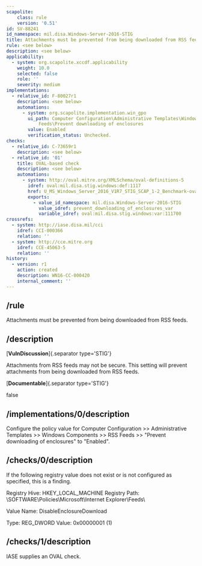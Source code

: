 ```yaml
---
scapolite:
    class: rule
    version: '0.51'
id: SV-88241
id_namespace: mil.disa.Windows-Server-2016-STIG
title: Attachments must be prevented from being downloaded from RSS feeds.
rule: <see below>
description: <see below>
applicability:
  - system: org.scapolite.xccdf.applicability
    weight: 10.0
    selected: false
    role: ''
    severity: medium
implementations:
  - relative_id: F-80027r1
    description: <see below>
    automations:
      - system: org.scapolite.implementation.win_gpo
        ui_path: Computer Configuration\Administrative Templates\Windows Components\RSS
            Feeds\Prevent downloading of enclosures
        value: Enabled
        verification_status: Unchecked.
checks:
  - relative_id: C-73659r1
    description: <see below>
  - relative_id: '01'
    title: OVAL-based check
    description: <see below>
    automations:
      - system: http://oval.mitre.org/XMLSchema/oval-definitions-5
        idref: oval:mil.disa.stig.windows:def:1117
        href: U_MS_Windows_Server_2016_V1R7_STIG_SCAP_1-2_Benchmark-oval.xml
        exports:
          - value_id_namespace: mil.disa.Windows-Server-2016-STIG
            value_idref: prevent_downloading_of_enclosures_var
            variable_idref: oval:mil.disa.stig.windows:var:111700
crossrefs:
  - system: http://iase.disa.mil/cci
    idref: CCI-000366
    relation: ''
  - system: http://cce.mitre.org
    idref: CCE-45063-5
    relation: ''
history:
  - version: r1
    action: created
    description: WN16-CC-000420
    internal_comment: ''
---
```



## /rule

Attachments must be prevented from being downloaded from RSS feeds.

## /description

[**VulnDiscussion**]{.separator type='STIG'}

Attachments from RSS feeds may not be secure. This setting will prevent attachments from being downloaded from RSS feeds.

[**Documentable**]{.separator type='STIG'}

false

## /implementations/0/description

Configure the policy value for Computer Configuration >> Administrative Templates >> Windows Components >> RSS Feeds >> "Prevent downloading of enclosures" to "Enabled".

## /checks/0/description

If the following registry value does not exist or is not configured as specified, this is a finding.

Registry Hive: HKEY_LOCAL_MACHINE
Registry Path: \SOFTWARE\Policies\Microsoft\Internet Explorer\Feeds\

Value Name: DisableEnclosureDownload

Type: REG_DWORD
Value: 0x00000001 (1)

## /checks/1/description

IASE supplies an OVAL check.
